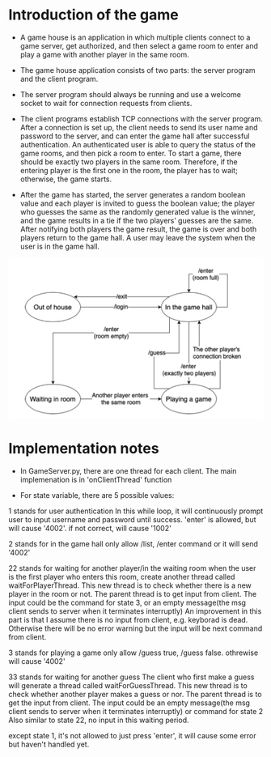 # Introduction of the game
* A game house is an application in which multiple clients connect to a game server, get authorized, and then select a game room to enter and play a game with another player in the same room.

* The game house application consists of two parts: the server program and the client program. 

* The server program should always be running and use a welcome socket to wait for connection requests from clients. 

* The client programs establish TCP connections with the server program. After a connection is set up, the client needs to send its user name and password to the server, and can enter the game hall after successful authentication. An authenticated user is able to query the status of the game rooms, and then pick a room to enter. To start a game, there should be exactly two players in the same room. Therefore, if the entering player is the first one in the room, the player has to wait; otherwise, the game starts. 

* After the game has started, the server generates a random boolean value and each player is invited to guess the boolean value; the player who guesses the same as the randomly generated value is the winner, and the game results in a tie if the two players’ guesses are the same. After notifying both players the game result, the game is over and both players return to the game hall. A user may leave the system when the user is in the game hall.

![image of game states](./states.png)



# Implementation notes

* In GameServer.py, there are one thread for each client.
The main implemenation is in 'onClientThread' function

* For state variable, there are 5 possible values:

1 stands for user authentication
In this while loop, it will continuously prompt user to input username and password until success.
'enter' is allowed, but will cause '4002'.
if not correct, will cause '1002'

2 stands for in the game hall
only allow /list, /enter command or it will send '4002'

22 stands for waiting for another player/in the waiting room
when the user is the first player who enters this room, create another thread called waitForPlayerThread.
This new thread is to check whether there is a new player in the room or not.
The parent thread is to get input from client.
The input could be the command for state 3, or an empty message(the msg client sends to server when it terminates interruptly)
An improvement in this part is that I assume there is no input from client, e.g. keyborad is dead.
Otherwise there will be no error warning but the input will be next command from client.

3 stands for playing a game
only allow /guess true, /guess false. othrewise will cause '4002'

33 stands for waiting for another guess
The client who first make a guess will generate a thread called waitForGuessThread.
This new thread is to check whether another player makes a guess or nor.
The parent thread is to get the input from client.
The input could be an empty message(the msg client sends to server when it terminates interruptly) or command for state 2
Also similar to state 22, no input in this waiting period.

except state 1, it's not allowed to just press 'enter', it will cause some error but haven't handled yet.